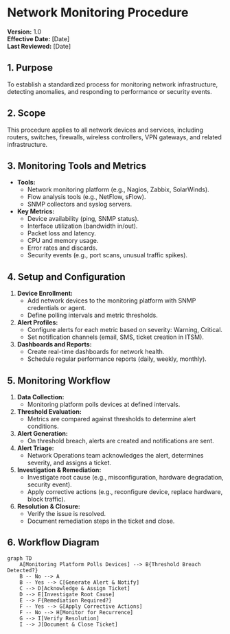 # Network Monitoring Procedure

**Version:** 1.0  
**Effective Date:** [Date]  
**Last Reviewed:** [Date]

## 1. Purpose

To establish a standardized process for monitoring network infrastructure, detecting anomalies, and responding to performance or security events.

## 2. Scope

This procedure applies to all network devices and services, including routers, switches, firewalls, wireless controllers, VPN gateways, and related infrastructure.

## 3. Monitoring Tools and Metrics

*   **Tools:**
    *   Network monitoring platform (e.g., Nagios, Zabbix, SolarWinds).
    *   Flow analysis tools (e.g., NetFlow, sFlow).
    *   SNMP collectors and syslog servers.
*   **Key Metrics:**
    *   Device availability (ping, SNMP status).
    *   Interface utilization (bandwidth in/out).
    *   Packet loss and latency.
    *   CPU and memory usage.
    *   Error rates and discards.
    *   Security events (e.g., port scans, unusual traffic spikes).

## 4. Setup and Configuration

1.  **Device Enrollment:**  
    *   Add network devices to the monitoring platform with SNMP credentials or agent.
    *   Define polling intervals and metric thresholds.
2.  **Alert Profiles:**  
    *   Configure alerts for each metric based on severity: Warning, Critical.
    *   Set notification channels (email, SMS, ticket creation in ITSM).
3.  **Dashboards and Reports:**  
    *   Create real-time dashboards for network health.
    *   Schedule regular performance reports (daily, weekly, monthly).

## 5. Monitoring Workflow

1.  **Data Collection:**  
    *   Monitoring platform polls devices at defined intervals.
2.  **Threshold Evaluation:**  
    *   Metrics are compared against thresholds to determine alert conditions.
3.  **Alert Generation:**  
    *   On threshold breach, alerts are created and notifications are sent.
4.  **Alert Triage:**  
    *   Network Operations team acknowledges the alert, determines severity, and assigns a ticket.
5.  **Investigation & Remediation:**  
    *   Investigate root cause (e.g., misconfiguration, hardware degradation, security event).
    *   Apply corrective actions (e.g., reconfigure device, replace hardware, block traffic).
6.  **Resolution & Closure:**  
    *   Verify the issue is resolved.
    *   Document remediation steps in the ticket and close.

## 6. Workflow Diagram

```mermaid
graph TD
    A[Monitoring Platform Polls Devices] --> B{Threshold Breach Detected?}
    B -- No --> A
    B -- Yes --> C[Generate Alert & Notify]
    C --> D[Acknowledge & Assign Ticket]
    D --> E[Investigate Root Cause]
    E --> F{Remediation Required?}
    F -- Yes --> G[Apply Corrective Actions]
    F -- No --> H[Monitor for Recurrence]
    G --> I[Verify Resolution]
    I --> J[Document & Close Ticket]
``` 